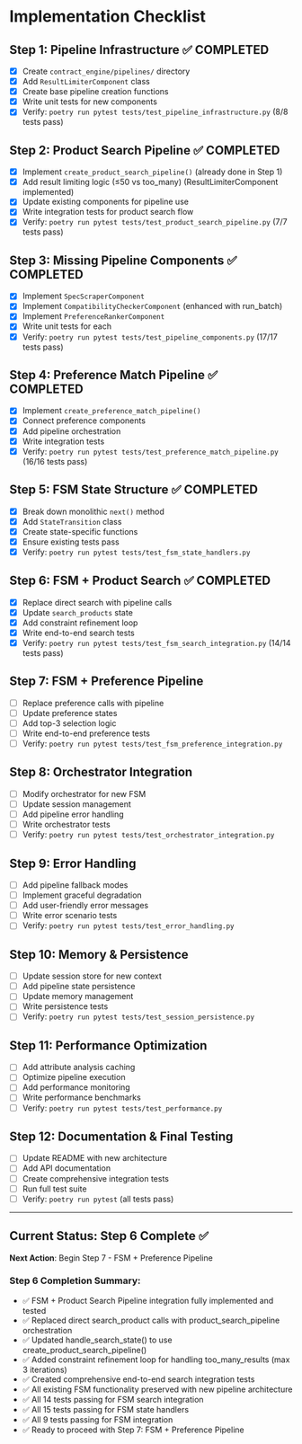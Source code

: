 # Implementation Checklist

## Step 1: Pipeline Infrastructure ✅ COMPLETED
- [x] Create `contract_engine/pipelines/` directory
- [x] Add `ResultLimiterComponent` class
- [x] Create base pipeline creation functions
- [x] Write unit tests for new components
- [x] Verify: `poetry run pytest tests/test_pipeline_infrastructure.py` (8/8 tests pass)

## Step 2: Product Search Pipeline ✅ COMPLETED
- [x] Implement `create_product_search_pipeline()` (already done in Step 1)
- [x] Add result limiting logic (≤50 vs too_many) (ResultLimiterComponent implemented)
- [x] Update existing components for pipeline use
- [x] Write integration tests for product search flow
- [x] Verify: `poetry run pytest tests/test_product_search_pipeline.py` (7/7 tests pass)

## Step 3: Missing Pipeline Components ✅ COMPLETED
- [x] Implement `SpecScraperComponent`
- [x] Implement `CompatibilityCheckerComponent` (enhanced with run_batch)
- [x] Implement `PreferenceRankerComponent`
- [x] Write unit tests for each
- [x] Verify: `poetry run pytest tests/test_pipeline_components.py` (17/17 tests pass)

## Step 4: Preference Match Pipeline ✅ COMPLETED
- [x] Implement `create_preference_match_pipeline()`
- [x] Connect preference components
- [x] Add pipeline orchestration
- [x] Write integration tests
- [x] Verify: `poetry run pytest tests/test_preference_match_pipeline.py` (16/16 tests pass)

## Step 5: FSM State Structure ✅ COMPLETED
- [x] Break down monolithic `next()` method
- [x] Add `StateTransition` class
- [x] Create state-specific functions
- [x] Ensure existing tests pass
- [x] Verify: `poetry run pytest tests/test_fsm_state_handlers.py`

## Step 6: FSM + Product Search ✅ COMPLETED
- [x] Replace direct search with pipeline calls
- [x] Update `search_products` state
- [x] Add constraint refinement loop
- [x] Write end-to-end search tests
- [x] Verify: `poetry run pytest tests/test_fsm_search_integration.py` (14/14 tests pass)

## Step 7: FSM + Preference Pipeline
- [ ] Replace preference calls with pipeline
- [ ] Update preference states
- [ ] Add top-3 selection logic
- [ ] Write end-to-end preference tests
- [ ] Verify: `poetry run pytest tests/test_fsm_preference_integration.py`

## Step 8: Orchestrator Integration
- [ ] Modify orchestrator for new FSM
- [ ] Update session management
- [ ] Add pipeline error handling
- [ ] Write orchestrator tests
- [ ] Verify: `poetry run pytest tests/test_orchestrator_integration.py`

## Step 9: Error Handling
- [ ] Add pipeline fallback modes
- [ ] Implement graceful degradation
- [ ] Add user-friendly error messages
- [ ] Write error scenario tests
- [ ] Verify: `poetry run pytest tests/test_error_handling.py`

## Step 10: Memory & Persistence
- [ ] Update session store for new context
- [ ] Add pipeline state persistence
- [ ] Update memory management
- [ ] Write persistence tests
- [ ] Verify: `poetry run pytest tests/test_session_persistence.py`

## Step 11: Performance Optimization
- [ ] Add attribute analysis caching
- [ ] Optimize pipeline execution
- [ ] Add performance monitoring
- [ ] Write performance benchmarks
- [ ] Verify: `poetry run pytest tests/test_performance.py`

## Step 12: Documentation & Final Testing
- [ ] Update README with new architecture
- [ ] Add API documentation
- [ ] Create comprehensive integration tests
- [ ] Run full test suite
- [ ] Verify: `poetry run pytest` (all tests pass)

---

## Current Status: Step 6 Complete ✅

**Next Action**: Begin Step 7 - FSM + Preference Pipeline

### Step 6 Completion Summary:
- ✅ FSM + Product Search Pipeline integration fully implemented and tested
- ✅ Replaced direct search_product calls with product_search_pipeline orchestration
- ✅ Updated handle_search_state() to use create_product_search_pipeline()
- ✅ Added constraint refinement loop for handling too_many_results (max 3 iterations)
- ✅ Created comprehensive end-to-end search integration tests
- ✅ All existing FSM functionality preserved with new pipeline architecture
- ✅ All 14 tests passing for FSM search integration
- ✅ All 15 tests passing for FSM state handlers
- ✅ All 9 tests passing for FSM integration
- ✅ Ready to proceed with Step 7: FSM + Preference Pipeline
